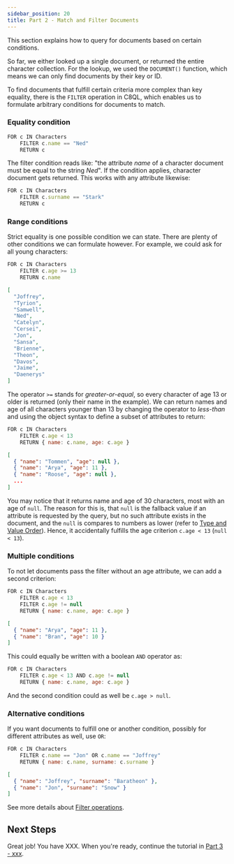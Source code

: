 ```yaml
---
sidebar_position: 20
title: Part 2 - Match and Filter Documents
---
```


This section explains how to query for documents based on certain conditions.

So far, we either looked up a single document, or returned the entire character collection. For the lookup, we used the `DOCUMENT()` function, which means we can only find documents by their key or ID.

To find documents that fulfill certain criteria more complex than key equality, there is the `FILTER` operation in C8QL, which enables us to formulate arbitrary conditions for documents to match.

### Equality condition

```js
FOR c IN Characters
    FILTER c.name == "Ned"
    RETURN c
```

The filter condition reads like: "the attribute _name_ of a character document must be equal to the string _Ned_". If the condition applies, character document gets returned. This works with any attribute likewise:

```js
FOR c IN Characters
    FILTER c.surname == "Stark"
    RETURN c
```

### Range conditions

Strict equality is one possible condition we can state. There are plenty of other conditions we can formulate however. For example, we could ask for all young characters:

```js
FOR c IN Characters
    FILTER c.age >= 13
    RETURN c.name
```

```json
[
  "Joffrey",
  "Tyrion",
  "Samwell",
  "Ned",
  "Catelyn",
  "Cersei",
  "Jon",
  "Sansa",
  "Brienne",
  "Theon",
  "Davos",
  "Jaime",
  "Daenerys"
]
```

The operator `>=` stands for _greater-or-equal_, so every character of age 13 or older is returned (only their name in the example). We can return names and age of all characters younger than 13 by changing the operator to _less-than_ and using the object syntax to define a subset of attributes to return:

```js
FOR c IN Characters
    FILTER c.age < 13
    RETURN { name: c.name, age: c.age }
```

```json
[
  { "name": "Tommen", "age": null },
  { "name": "Arya", "age": 11 },
  { "name": "Roose", "age": null },
  ...
]
```

You may notice that it returns name and age of 30 characters, most with an age of `null`. The reason for this is, that `null` is the fallback value if an attribute is requested by the query, but no such attribute exists in the document, and the `null` is compares to numbers as lower (refer to [Type and Value Order](../type-and-value-order.md)). Hence, it accidentally fulfills the age criterion `c.age < 13` (`null < 13`).

### Multiple conditions

To not let documents pass the filter without an age attribute, we can add a second criterion:

```js
FOR c IN Characters
    FILTER c.age < 13
    FILTER c.age != null
    RETURN { name: c.name, age: c.age }
```

```json
[
  { "name": "Arya", "age": 11 },
  { "name": "Bran", "age": 10 }
]
```

This could equally be written with a boolean `AND` operator as:

```js
FOR c IN Characters
    FILTER c.age < 13 AND c.age != null
    RETURN { name: c.name, age: c.age }
```

And the second condition could as well be `c.age > null`.

### Alternative conditions

If you want documents to fulfill one or another condition, possibly for different attributes as well, use `OR`:

```js
FOR c IN Characters
    FILTER c.name == "Jon" OR c.name == "Joffrey"
    RETURN { name: c.name, surname: c.surname }
```

```json
[
  { "name": "Joffrey", "surname": "Baratheon" },
  { "name": "Jon", "surname": "Snow" }
]
```

See more details about [Filter operations](../operations/filter.md).







## Next Steps

Great job! You have XXX. When you're ready, continue the tutorial in [Part 3 - xxx](sort-and-limit.md).
